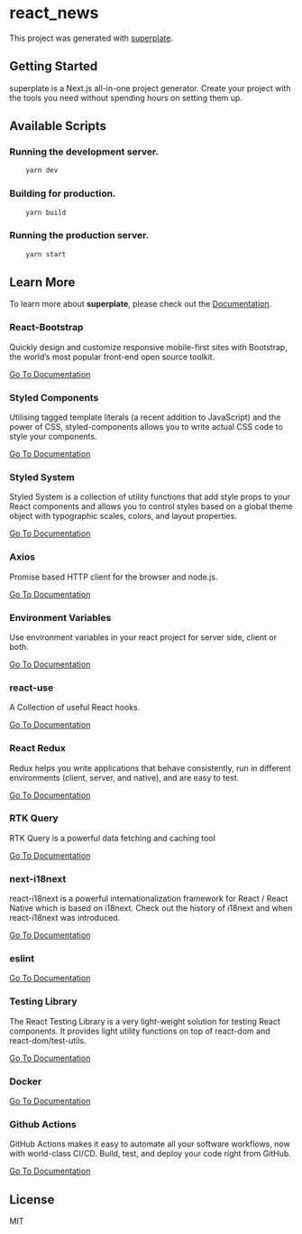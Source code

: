 # react_news


This project was generated with [superplate](https://github.com/pankod/superplate).

## Getting Started

superplate is a Next.js all-in-one project generator. Create your project with the tools you need without spending hours on setting them up.

## Available Scripts

### Running the development server.

```bash
    yarn dev
```

### Building for production.

```bash
    yarn build
```

### Running the production server.

```bash
    yarn start
```

## Learn More

To learn more about **superplate**, please check out the [Documentation](https://github.com/pankod/superplate).


### **React-Bootstrap**

Quickly design and customize responsive mobile-first sites with Bootstrap, the world’s most popular front-end open source toolkit.

[Go To Documentation](https://getbootstrap.com/docs/5.0/getting-started/introduction/)


### **Styled Components**

Utilising tagged template literals (a recent addition to JavaScript) and the power of CSS, styled-components allows you to write actual CSS code to style your components.

[Go To Documentation](https://styled-components.com/docs)


### **Styled System**

Styled System is a collection of utility functions that add style props to your React components and allows you to control styles based on a global theme object with typographic scales, colors, and layout properties.

[Go To Documentation](https://styled-system.com/getting-started)


### **Axios**

Promise based HTTP client for the browser and node.js.

[Go To Documentation](https://github.com/axios/axios)


### **Environment Variables**

Use environment variables in your react project for server side, client or both.

[Go To Documentation](https://create-react-app.dev/docs/adding-custom-environment-variables/)


### **react-use**

A Collection of useful React hooks.

[Go To Documentation](https://github.com/streamich/react-use)


### **React Redux**

Redux helps you write applications that behave consistently, run in different environments (client, server, and native), and are easy to test.

[Go To Documentation](https://redux.js.org/introduction/getting-started)


### **RTK Query**

RTK Query is a powerful data fetching and caching tool

[Go To Documentation](https://redux-toolkit.js.org/rtk-query/overview)


### **next-i18next**

react-i18next is a powerful internationalization framework for React / React Native which is based on i18next. Check out the history of i18next and when react-i18next was introduced.

[Go To Documentation](https://react.i18next.com)


### **eslint**



[Go To Documentation]()


### **Testing Library**

The React Testing Library is a very light-weight solution for testing React components. It provides light utility functions on top of react-dom and react-dom/test-utils.

[Go To Documentation](https://testing-library.com/docs/)


### **Docker**



[Go To Documentation]()


### **Github Actions**

GitHub Actions makes it easy to automate all your software workflows, now with world-class CI/CD. Build, test, and deploy your code right from GitHub.

[Go To Documentation](https://docs.github.com/en/actions)



## License

MIT

